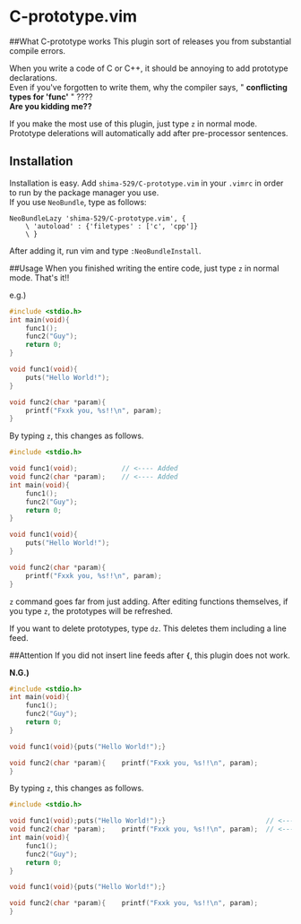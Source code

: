 # C-prototype.vim
##What C-prototype works
This plugin sort of releases you from substantial compile errors.

When you write a code of C or C++, it should be annoying to add prototype declarations.  
Even if you've forgotten to write them, why the compiler says, " **conflicting types for 'func'** " ????  
**Are you kidding me??**

If you make the most use of this plugin, just type `z` in normal mode. Prototype delerations will automatically add after pre-processor sentences.

## Installation
Installation is easy. Add `shima-529/C-prototype.vim` in your `.vimrc` in order to run by the package manager you use.  
If you use `NeoBundle`, type as follows:
```vim
NeoBundleLazy 'shima-529/C-prototype.vim', {
	\ 'autoload' : {'filetypes' : ['c', 'cpp']}
	\ }
```
After adding it, run vim and type `:NeoBundleInstall`.

##Usage
When you finished writing the entire code, just type `z` in normal mode. That's it!!

e.g.)
```C
#include <stdio.h>
int main(void){
	func1();
	func2("Guy");
	return 0;
}

void func1(void){
	puts("Hello World!");
}

void func2(char *param){
	printf("Fxxk you, %s!!\n", param);
}
```
By typing `z`, this changes as follows.
```C
#include <stdio.h>

void func1(void);			// <---- Added
void func2(char *param);	// <---- Added
int main(void){
	func1();
	func2("Guy");
	return 0;
}

void func1(void){
	puts("Hello World!");
}

void func2(char *param){
	printf("Fxxk you, %s!!\n", param);
}
```

`z` command goes far from just adding. After editing functions themselves, if you type `z`, the prototypes will be refreshed.

If you want to delete prototypes, type `dz`. This deletes them including a line feed.



##Attention
If you did not insert line feeds after **`{`**, this plugin does not work.

**N.G.)**
```C
#include <stdio.h>
int main(void){
	func1();
	func2("Guy");
	return 0;
}

void func1(void){puts("Hello World!");}

void func2(char *param){	printf("Fxxk you, %s!!\n", param);
}
```
By typing `z`, this changes as follows.
```C
#include <stdio.h>

void func1(void);puts("Hello World!");}							// <---- Added
void func2(char *param);	printf("Fxxk you, %s!!\n", param);	// <---- Added
int main(void){
	func1();
	func2("Guy");
	return 0;
}

void func1(void){puts("Hello World!");}

void func2(char *param){	printf("Fxxk you, %s!!\n", param);
}
```
